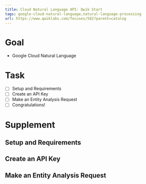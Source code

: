 ```yaml
---
title: Cloud Natural Language API: Qwik Start
tags: google-cloud-natural-language,natural-language-processing
url: https://www.qwiklabs.com/focuses/582?parent=catalog
---
```


# Goal
- Google Cloud Natural Language

# Task
- [ ] Setup and Requirements
- [ ] Create an API Key
- [ ] Make an Entity Analysis Request
- [ ] Congratulations!

# Supplement
## Setup and Requirements


## Create an API Key


## Make an Entity Analysis Request


